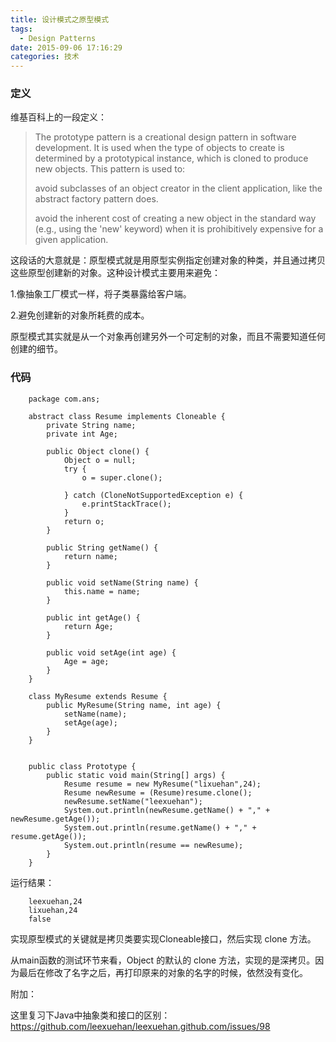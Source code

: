 ```yaml
---
title: 设计模式之原型模式
tags:
  - Design Patterns
date: 2015-09-06 17:16:29
categories: 技术
---
```


### 定义

维基百科上的一段定义：

> The prototype pattern is a creational design pattern in software development. It is used when the type of objects to create is determined by a prototypical instance, which is cloned to produce new objects. This pattern is used to:
> 
> avoid subclasses of an object creator in the client application, like the abstract factory pattern does.
> 
> avoid the inherent cost of creating a new object in the standard way (e.g., using the 'new' keyword) when it is prohibitively expensive for a given application.

这段话的大意就是：原型模式就是用原型实例指定创建对象的种类，并且通过拷贝这些原型创建新的对象。这种设计模式主要用来避免：

1.像抽象工厂模式一样，将子类暴露给客户端。

2.避免创建新的对象所耗费的成本。

原型模式其实就是从一个对象再创建另外一个可定制的对象，而且不需要知道任何创建的细节。

### 代码

		package com.ans;
		
		abstract class Resume implements Cloneable {
			private String name;
			private int Age;
			
			public Object clone() {
				Object o = null;
				try {
					o = super.clone();
					
				} catch (CloneNotSupportedException e) {
					e.printStackTrace();
				}
				return o;
			}
		
			public String getName() {
				return name;
			}
		
			public void setName(String name) {
				this.name = name;
			}
		
			public int getAge() {
				return Age;
			}
		
			public void setAge(int age) {
				Age = age;
			}
		}
		
		class MyResume extends Resume {
			public MyResume(String name, int age) {
				setName(name);
				setAge(age);
			}
		}
		
		
		public class Prototype {
			public static void main(String[] args) {
				Resume resume = new MyResume("lixuehan",24);
				Resume newResume = (Resume)resume.clone();
				newResume.setName("leexuehan");
				System.out.println(newResume.getName() + "," + newResume.getAge());
				System.out.println(resume.getName() + "," + resume.getAge());
				System.out.println(resume == newResume);
			}
		}
运行结果：

		leexuehan,24
		lixuehan,24
		false


实现原型模式的关键就是拷贝类要实现Cloneable接口，然后实现 clone 方法。

从main函数的测试环节来看，Object 的默认的 clone 方法，实现的是深拷贝。因为最后在修改了名字之后，再打印原来的对象的名字的时候，依然没有变化。



附加：

这里复习下Java中抽象类和接口的区别：https://github.com/leexuehan/leexuehan.github.com/issues/98


